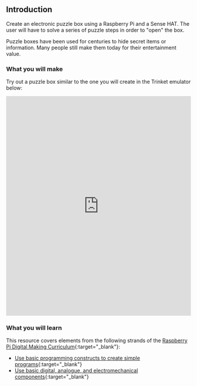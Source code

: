 ## Introduction

Create an electronic puzzle box using a Raspberry Pi and a Sense HAT. The user will have to solve a series of puzzle steps in order to "open" the box.

Puzzle boxes have been used for centuries to hide secret items or information. Many people still make them today for their entertainment value.

### What you will make

Try out a puzzle box similar to the one you will create in the Trinket emulator below:

<iframe src="https://trinket.io/embed/python/f850ca183b?outputOnly=true&start=result" width="100%" height="600" frameborder="0" marginwidth="0" marginheight="0" allowfullscreen></iframe>

### What you will learn

This resource covers elements from the following strands of the [Raspberry Pi Digital Making Curriculum](https://www.raspberrypi.org/curriculum/){:target="_blank"}:

- [Use basic programming constructs to create simple programs](https://www.raspberrypi.org/curriculum/programming/creator){:target="_blank"}
- [Use basic digital, analogue, and electromechanical components](https://www.raspberrypi.org/curriculum/physical-computing/creator){:target="_blank"}
